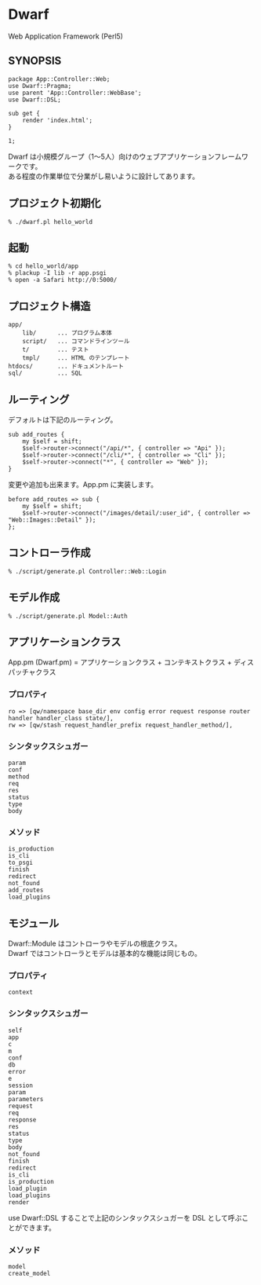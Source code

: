 Dwarf
=====

Web Application Framework (Perl5)

## SYNOPSIS
	
	package App::Controller::Web;
	use Dwarf::Pragma;
	use parent 'App::Controller::WebBase';
	use Dwarf::DSL;

	sub get {
		render 'index.html';
	}

	1;

Dwarf は小規模グループ（1〜5人）向けのウェブアプリケーションフレームワークです。<br />
ある程度の作業単位で分業がし易いように設計してあります。

## プロジェクト初期化

	% ./dwarf.pl hello_world

## 起動

	% cd hello_world/app
	% plackup -I lib -r app.psgi
	% open -a Safari http://0:5000/

## プロジェクト構造

	app/
	    lib/      ... プログラム本体
	    script/   ... コマンドラインツール
	    t/        ... テスト
	    tmpl/     ... HTML のテンプレート
	htdocs/       ... ドキュメントルート
	sql/          ... SQL

## ルーティング

デフォルトは下記のルーティング。

	sub add_routes {
		my $self = shift;
		$self->router->connect("/api/*", { controller => "Api" });
		$self->router->connect("/cli/*", { controller => "Cli" });
		$self->router->connect("*", { controller => "Web" });
	}

変更や追加も出来ます。App.pm に実装します。

	before add_routes => sub {
		my $self = shift;
		$self->router->connect("/images/detail/:user_id", { controller => "Web::Images::Detail" });
	};

## コントローラ作成

	% ./script/generate.pl Controller::Web::Login

## モデル作成

	% ./script/generate.pl Model::Auth

## アプリケーションクラス

App.pm (Dwarf.pm) = アプリケーションクラス + コンテキストクラス + ディスパッチャクラス

### プロパティ

	ro => [qw/namespace base_dir env config error request response router handler handler_class state/],
	rw => [qw/stash request_handler_prefix request_handler_method/],

### シンタックスシュガー

	param
	conf
	method
	req
	res
	status
	type
	body

### メソッド

	is_production
	is_cli
	to_psgi
	finish
	redirect
	not_found
	add_routes
	load_plugins

## モジュール

Dwarf::Module はコントローラやモデルの根底クラス。<br />
Dwarf ではコントローラとモデルは基本的な機能は同じもの。

### プロパティ

	context

### シンタックスシュガー

	self
	app
	c
	m
	conf
	db
	error
	e
	session
	param
	parameters
	request
	req
	response
	res
	status
	type
	body
	not_found
	finish
	redirect
	is_cli
	is_production
	load_plugin
	load_plugins
	render

use Dwarf::DSL することで上記のシンタックスシュガーを DSL として呼ぶことができます。

### メソッド

	model
	create_model


